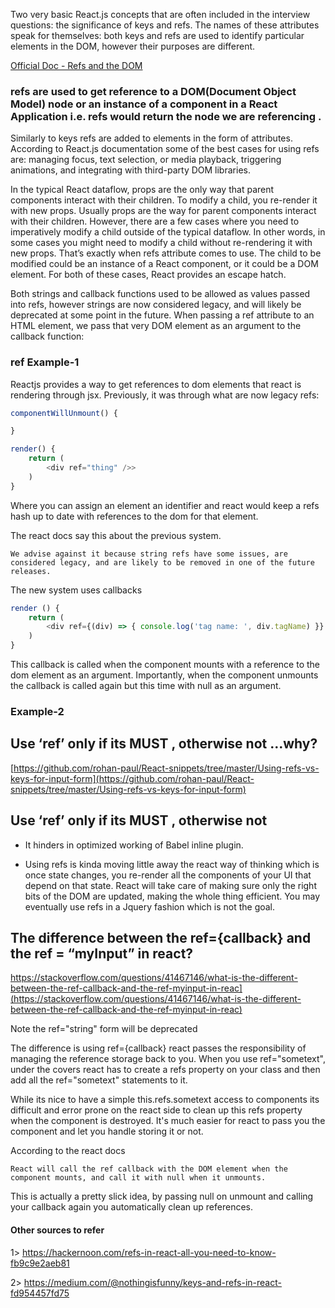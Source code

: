 Two very basic React.js concepts that are often included in the interview questions: the significance of keys and refs. The names of these attributes speak for themselves: both keys and refs are used to identify particular elements in the DOM, however their purposes are different.

[Official Doc - Refs and the DOM](https://reactjs.org/docs/refs-and-the-dom.html)

### refs are used to get reference to a DOM(Document Object Model) node or an instance of a component in a React Application i.e. refs would return the node we are referencing .

Similarly to keys refs are added to elements in the form of attributes. According to React.js documentation some of the best cases for using refs are: managing focus, text selection, or media playback, triggering animations, and integrating with third-party DOM libraries.

In the typical React dataflow, props are the only way that parent components interact with their children. To modify a child, you re-render it with new props. Usually props are the way for parent components interact with their children.  However, there are a few cases where you need to imperatively modify a child outside of the typical dataflow. In other words, in some cases you might need to modify a child without re-rendering it with new props. That’s exactly when refs attribute comes to use.
The child to be modified could be an instance of a React component, or it could be a DOM element. For both of these cases, React provides an escape hatch.


Both strings and callback functions used to be allowed as values passed into refs, however strings are now considered legacy, and will likely be deprecated at some point in the future. When passing a ref attribute to an HTML element, we pass that very DOM element as an argument to the callback function:

### ref Example-1

Reactjs provides a way to get references to dom elements that react is rendering through jsx. Previously, it was through what are now legacy refs:

```js
componentWillUnmount() {

}

render() {
    return (
        <div ref="thing" />>
    )
}

```
Where you can assign an element an identifier and react would keep a refs hash up to date with references to the dom for that element.

The react docs say this about the previous system.

```
We advise against it because string refs have some issues, are considered legacy, and are likely to be removed in one of the future releases.
```

The new system uses callbacks

```js
render () {
    return (
        <div ref={(div) => { console.log('tag name: ', div.tagName) }} />
    )
}

```

This callback is called when the component mounts with a reference to the dom element as an argument. Importantly, when the component unmounts the callback is called again but this time with null as an argument.

### Example-2

## Use ‘ref’ only if its MUST , otherwise not …why?
[https://github.com/rohan-paul/React-snippets/tree/master/Using-refs-vs-keys-for-input-form](https://github.com/rohan-paul/React-snippets/tree/master/Using-refs-vs-keys-for-input-form)

## Use ‘ref’ only if its MUST , otherwise not

 - It hinders in optimized working of Babel inline plugin.

 - Using refs is kinda moving little away the react way of thinking which is once state changes, you re-render all the components of your UI that depend on that state. React will take care of making sure only the right bits of the DOM are updated, making the whole thing efficient. You may eventually use refs in a Jquery fashion which is not the goal.

## The difference between the ref={callback} and the ref = “myInput” in react?

https://stackoverflow.com/questions/41467146/what-is-the-different-between-the-ref-callback-and-the-ref-myinput-in-reac](https://stackoverflow.com/questions/41467146/what-is-the-different-between-the-ref-callback-and-the-ref-myinput-in-reac)

Note the ref="string" form will be deprecated

The difference is using ref={callback} react passes the responsibility of managing the reference storage back to you. When you use ref="sometext", under the covers react has to create a refs property on your class and then add all the ref="sometext" statements to it.

While its nice to have a simple this.refs.sometext access to components its difficult and error prone on the react side to clean up this refs property when the component is destroyed. It's much easier for react to pass you the component and let you handle storing it or not.


According to the react docs

``React will call the ref callback with the DOM element when the component mounts, and call it with null when it unmounts.``

This is actually a pretty slick idea, by passing null on unmount and calling your callback again you automatically clean up references.

#### Other sources to refer

1> https://hackernoon.com/refs-in-react-all-you-need-to-know-fb9c9e2aeb81

2> https://medium.com/@nothingisfunny/keys-and-refs-in-react-fd954457fd75